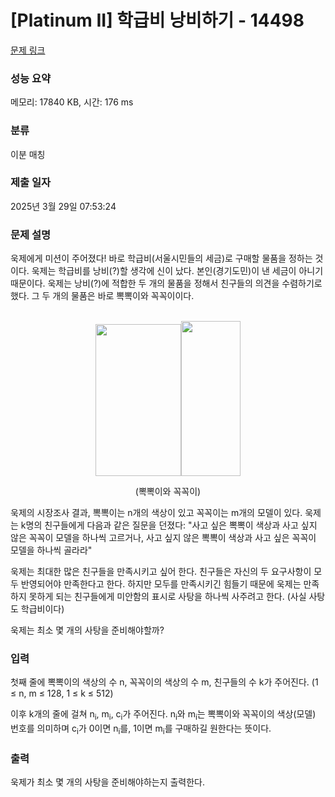 # [Platinum II] 학급비 낭비하기 - 14498 

[문제 링크](https://www.acmicpc.net/problem/14498) 

### 성능 요약

메모리: 17840 KB, 시간: 176 ms

### 분류

이분 매칭

### 제출 일자

2025년 3월 29일 07:53:24

### 문제 설명

<p>욱제에게 미션이 주어졌다! 바로 학급비(서울시민들의 세금)로 구매할 물품을 정하는 것이다. 욱제는 학급비를 낭비(?)할 생각에 신이 났다. 본인(경기도민)이 낸 세금이 아니기 때문이다. 욱제는 낭비(?)에 적합한 두 개의 물품을 정해서 친구들의 의견을 수렴하기로 했다. 그 두 개의 물품은 바로 뽁뽁이와 꼭꼭이이다.</p>

<p style="text-align: center;"><br>
<img alt="" src="https://onlinejudgeimages.s3-ap-northeast-1.amazonaws.com/problem/14498/1.png" style="height:243px; width:137px"><img alt="" src="https://onlinejudgeimages.s3-ap-northeast-1.amazonaws.com/problem/14498/2.png" style="height:248px; width:95px"></p>

<p style="text-align: center;">(뽁뽁이와 꼭꼭이)</p>

<p>욱제의 시장조사 결과, 뽁뽁이는 n개의 색상이 있고 꼭꼭이는 m개의 모델이 있다. 욱제는 k명의 친구들에게 다음과 같은 질문을 던졌다: "사고 싶은 뽁뽁이 색상과 사고 싶지 않은 꼭꼭이 모델을 하나씩 고르거나, 사고 싶지 않은 뽁뽁이 색상과 사고 싶은 꼭꼭이 모델을 하나씩 골라라" </p>

<p>욱제는 최대한 많은 친구들을 만족시키고 싶어 한다. 친구들은 자신의 두 요구사항이 모두 반영되어야 만족한다고 한다. 하지만 모두를 만족시키긴 힘들기 때문에 욱제는 만족하지 못하게 되는 친구들에게 미안함의 표시로 사탕을 하나씩 사주려고 한다. (사실 사탕도 학급비이다)</p>

<p>욱제는 최소 몇 개의 사탕을 준비해야할까?</p>

### 입력 

 <p>첫째 줄에 뽁뽁이의 색상의 수 n, 꼭꼭이의 색상의 수 m, 친구들의 수 k가 주어진다. (1 ≤ n, m ≤ 128, 1 ≤ k ≤ 512)</p>

<p>이후 k개의 줄에 걸쳐 n<sub>i</sub>, m<sub>i</sub>, c<sub>i</sub>가 주어진다. n<sub>i</sub>와 m<sub>i</sub>는 뽁뽁이와 꼭꼭이의 색상(모델) 번호를 의미하며 c<sub>i</sub>가 0이면 n<sub>i</sub>를, 1이면 m<sub>i</sub>를 구매하길 원한다는 뜻이다.</p>

### 출력 

 <p>욱제가 최소  몇 개의 사탕을 준비해야하는지 출력한다.</p>

